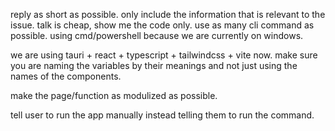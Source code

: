 reply as short as possible. only include the information that is relevant to the issue. talk is cheap, show me the code only. use as many cli command as possible. using cmd/powershell because we are currently on windows.

we are using tauri + react + typescript + tailwindcss + vite now. make sure you are naming the variables by their meanings and not just using the names of the components.

make the page/function as modulized as possible.

tell user to run the app manually instead telling them to run the command.

